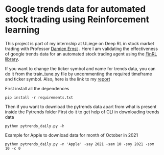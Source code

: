 # Google trends data for automated stock trading using Reinforcement learning
This project is part of my internship at ULiege on Deep RL in stock market trading with Professor [Damien Ernst](https://scholar.google.com/citations?user=91ZxYSsAAAAJ&hl=en) . Here I am validating the effectiveness of google trends data for an automated stock trading agent using the [FinRL library](https://github.com/AI4Finance-Foundation/FinRL).

If you want to change the ticker symbol and name for trends data, you can do it from the train_tune.py file by uncommenting the required timeframe and ticker symbol. Also, here is the link to my [report](https://docs.google.com/document/d/12Xhjfg7Y4EkSi8o1D6ilvjdvQuKFaxEg9WyZYnFXfes/edit?usp=sharing)

First install all the dependences
```
pip install -r requirements.txt
```
Then if you want to download the pytrends data apart from what is present inside the Pytrends folder
First do it to get help of CLI in downloading trends data
```
python pytrends_daily.py -h
```
Example for Apple to download data for month of October in 2021
```
python pytrends_daily.py -n 'Apple' -say 2021 -sam 10 -soy 2021 -som 10 -c 0
```


